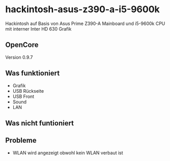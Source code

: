 # hackintosh-asus-z390-a-i5-9600k

Hackintosh auf Basis von Asus Prime Z390-A Mainboard und i5-9600k CPU mit interner Inter HD 630 Grafik

## OpenCore

Version 0.9.7

## Was funktioniert

- Grafik
- USB Rückseite
- USB Front
- Sound
- LAN

## Was nicht funtioniert

  
## Probleme

- WLAN wird angezeigt obwohl kein WLAN verbaut ist


